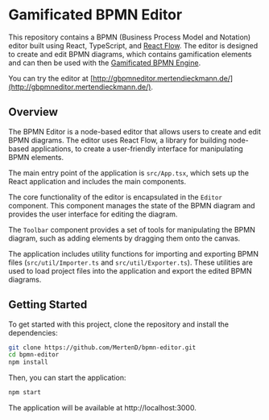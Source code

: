 # Gamificated BPMN Editor

This repository contains a BPMN (Business Process Model and Notation) editor built using React, TypeScript, and [React Flow](https://reactflow.dev/). The editor is designed to create and edit BPMN diagrams, which contains gamification elements and can then be used with the [Gamificated BPMN Engine](https://github.com/MertenD/gamificated-bpmn-engine).

You can try the editor at [http://gbpmneditor.mertendieckmann.de/](http://gbpmneditor.mertendieckmann.de/).

## Overview

The BPMN Editor is a node-based editor that allows users to create and edit BPMN diagrams. The editor uses React Flow, a library for building node-based applications, to create a user-friendly interface for manipulating BPMN elements.

The main entry point of the application is `src/App.tsx`, which sets up the React application and includes the main components.

The core functionality of the editor is encapsulated in the `Editor` component. This component manages the state of the BPMN diagram and provides the user interface for editing the diagram.

The `Toolbar` component provides a set of tools for manipulating the BPMN diagram, such as adding elements by dragging them onto the canvas.

The application includes utility functions for importing and exporting BPMN files (`src/util/Importer.ts` and `src/util/Exporter.ts`). These utilities are used to load project files into the application and export the edited BPMN diagrams.

## Getting Started

To get started with this project, clone the repository and install the dependencies:

```bash
git clone https://github.com/MertenD/bpmn-editor.git
cd bpmn-editor
npm install
```

Then, you can start the application:

```bash
npm start
```

The application will be available at http://localhost:3000.
